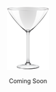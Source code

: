 <p align="center"><img src="./images/vmartini.png" name="Data Glass" width="100" height="150" /></p>
<p align="center">Coming Soon</p>
